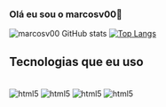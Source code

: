 ### Olá eu sou o marcosv00👋

![marcosv00 GitHub stats](https://github-readme-stats.vercel.app/api?username=marcosv00&show_icons=true&theme=dark)
[![Top Langs](https://github-readme-stats.vercel.app/api/top-langs/?username=marcosv00&theme=dark&langs_count=4)](https://github.com/anuraghazra/github-readme-stats)
## Tecnologias que eu uso

<div style="display: inline_block"></br>
   <img align="center" alt="html5" src="https://img.shields.io/badge/HTML5-E34F26?style=for-the-badge&logo=html5&logoColor=white"> 
   <img align="center" alt="html5" src="https://img.shields.io/badge/CSS3-1572B6?style=for-the-badge&logo=css3&logoColor=white"> 
   <img align="center" alt="html5" src="https://img.shields.io/badge/JavaScript-F7DF1E?style=for-the-badge&logo=javascript&logoColor=black"> 
   <img align="center" alt="html5" src="https://img.shields.io/badge/PHP-777BB4?style=for-the-badge&logo=php&logoColor=white"> 



</div>
